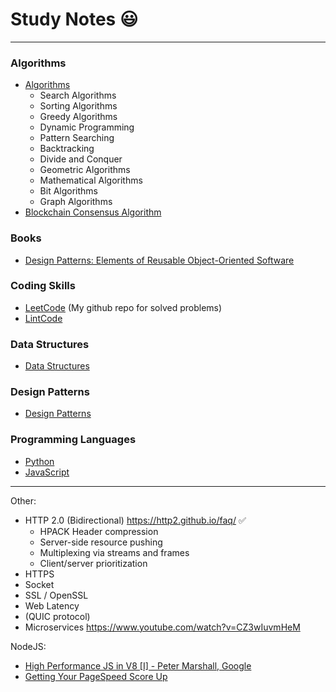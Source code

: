 # Study Notes 😃
---

### Algorithms
  * [Algorithms](https://github.com/dalinhuang99/Study-Notes/blob/master/Algorithms/Algorithms.md)
    - Search Algorithms
    - Sorting Algorithms
    - Greedy Algorithms
    - Dynamic Programming
    - Pattern Searching
    - Backtracking
    - Divide and Conquer
    - Geometric Algorithms
    - Mathematical Algorithms
    - Bit Algorithms
    - Graph Algorithms
  * [Blockchain Consensus Algorithm](https://github.com/dalinhuang99/Study-Notes/blob/master/Algorithms/Blockchain_Consensus_Algorithm.md)

### Books
  * [Design Patterns: Elements of Reusable Object-Oriented Software](https://github.com/dalinhuang99/Study-Notes/blob/master/books/Erich%20Gamma%2C%20Richard%20Helm%2C%20Ralph%20Johnson%2C%20John%20M.%20Vlissides-Design%20Patterns_%20Elements%20of%20Reusable%20Object-Oriented%20Software%20%20-Addison-Wesley%20Professional%20(1994).pdf)

### Coding Skills
  * [LeetCode](https://github.com/dalinhuang99/LeetCode) (My github repo for solved problems)
  * [LintCode](https://www.lintcode.com/)

### Data Structures
  * [Data Structures](https://github.com/dalinhuang99/Study-Notes/blob/master/Data%20Structures/Data_Structures.md)

### Design Patterns
  * [Design Patterns](https://github.com/dalinhuang99/Study-Notes/blob/master/Design%20Patterns/Design_Patterns.md)

### Programming Languages
  * [Python](https://github.com/dalinhuang99/Study-Notes/blob/master/Programming%20Languages/Python.md)
  * [JavaScript](https://github.com/dalinhuang99/Study-Notes/blob/master/Programming%20Languages/JavaScript.md)



---

Other:

* HTTP 2.0 (Bidirectional) https://http2.github.io/faq/ ✅
  - HPACK Header compression
  - Server-side resource pushing
  - Multiplexing via streams and frames
  - Client/server prioritization
* HTTPS
* Socket
* SSL / OpenSSL
* Web Latency
* (QUIC protocol)
* Microservices https://www.youtube.com/watch?v=CZ3wIuvmHeM

NodeJS:
* [High Performance JS in V8 [I] - Peter Marshall, Google](https://www.youtube.com/watch?v=YqOhBezMx1o)
* [Getting Your PageSpeed Score Up](https://www.youtube.com/watch?v=pNKnhBIVj4w)
